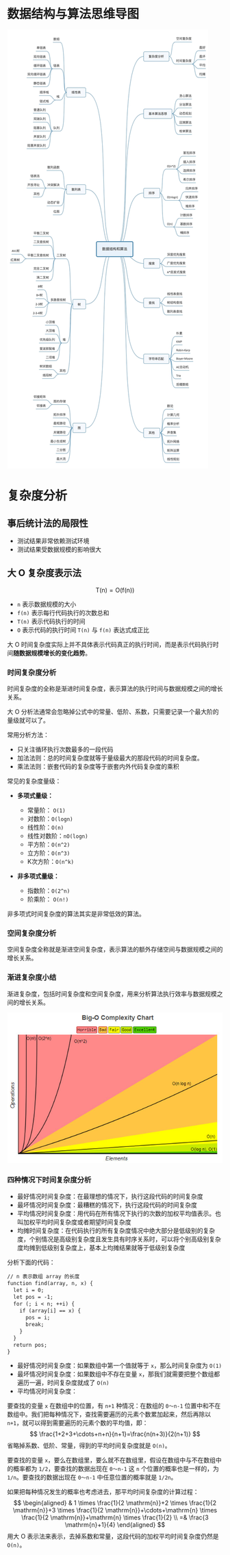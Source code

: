 # 数据结构与算法思维导图

![](./img/sketch.jpg)

# 复杂度分析

## 事后统计法的局限性

- 测试结果非常依赖测试环境
- 测试结果受数据规模的影响很大

## 大 O 复杂度表示法

$$
\mathrm{T}(\mathrm{n})=\mathrm{O}(\mathrm{f}(\mathrm{n}))
$$

- `n` 表示数据规模的大小
- `f(n)` 表示每行代码执行的次数总和
- `T(n)` 表示代码执行的时间
-  `O` 表示代码的执行时间 `T(n)`  与  `f(n)`  表达式成正比

大 O 时间复杂度实际上并不具体表示代码真正的执行时间，而是表示代码执行时间**随数据规模增长的变化趋势**。

### 时间复杂度分析

时间复杂度的全称是渐进时间复杂度，表示算法的执行时间与数据规模之间的增长关系。

大 O  分析法通常会忽略掉公式中的常量、低阶、系数，只需要记录一个最大阶的量级就可以了。

常用分析方法：

- 只关注循环执行次数最多的一段代码
- 加法法则：总的时间复杂度就等于量级最大的那段代码的时间复杂度。
- 乘法法则：嵌套代码的复杂度等于嵌套内外代码复杂度的乘积

常见的复杂度量级：

- **多项式量级：**
  - 常量阶： `O(1)`
  - 对数阶：`O(logn)`
  - 线性阶：`O(n)`
  - 线性对数阶：`nO(logn)`
  - 平方阶：`O(n^2)`
  - 立方阶：`O(n^3)`
  - K次方阶：`O(n^k)`

- **非多项式量级：**
  - 指数阶：`O(2^n)`
  - 阶乘阶： `O(n!)`

非多项式时间复杂度的算法其实是非常低效的算法。

### 空间复杂度分析

空间复杂度全称就是渐进空间复杂度，表示算法的额外存储空间与数据规模之间的增长关系。

### 渐进复杂度小结

渐进复杂度，包括时间复杂度和空间复杂度，用来分析算法执行效率与数据规模之间的增长关系。

![](./img/bigO.jpg)

### 四种情况下时间复杂度分析

- 最好情况时间复杂度：在最理想的情况下，执行这段代码的时间复杂度
- 最坏情况时间复杂度：最糟糕的情况下，执行这段代码的时间复杂度
- 平均情况时间复杂度：用代码在所有情况下执行的次数的加权平均值表示。也叫加权平均时间复杂度或者期望时间复杂度
- 均摊时间复杂度：在代码执行的所有复杂度情况中绝大部分是低级别的复杂度，个别情况是高级别复杂度且发生具有时序关系时，可以将个别高级别复杂度均摊到低级别复杂度上，基本上均摊结果就等于低级别复杂度

分析下面的代码：

```
// n 表示数组 array 的长度
function find(array, n, x) {
  let i = 0;
  let pos = -1;
  for (; i < n; ++i) {
    if (array[i] == x) {
      pos = i; 
      break;
    }
  }
  return pos;
}
```

- 最好情况时间复杂度：如果数组中第一个值就等于 `x`，那么时间复杂度为 `O(1)`
- 最坏情况时间复杂度：如果数组中不存在变量 `x`，那我们就需要把整个数组都遍历一遍，时间复杂度就成了 `O(n)`
- 平均情况时间复杂度：



要查找的变量 `x` 在数组中的位置，有 `n+1` 种情况：在数组的 `0～n-1` 位置中和不在数组中。我们把每种情况下，查找需要遍历的元素个数累加起来，然后再除以 `n+1`，就可以得到需要遍历的元素个数的平均值，即：
$$
\frac{1+2+3+\cdots+n+n}{n+1}=\frac{n(n+3)}{2(n+1)}
$$
省略掉系数、低阶、常量，得到的平均时间复杂度就是 `O(n)`。

要查找的变量 `x`，要么在数组里，要么就不在数组里，假设在数组中与不在数组中的概率都为 `1/2`，要查找的数据出现在 `0～n-1` 这 `n` 个位置的概率也是一样的，为 `1/n`。要查找的数据出现在 `0～n-1` 中任意位置的概率就是 `1/2n`。

如果把每种情况发生的概率也考虑进去，那平均时间复杂度的计算过程：
$$
\begin{aligned}
& 1 \times \frac{1}{2 \mathrm{n}}+2 \times \frac{1}{2 \mathrm{n}}+3 \times \frac{1}{2 \mathrm{n}}+\cdots+\mathrm{n} \times \frac{1}{2 \mathrm{n}}+\mathrm{n} \times \frac{1}{2} \\
=& \frac{3 \mathrm{n}+1}{4}
\end{aligned}
$$
用大 O 表示法来表示，去掉系数和常量，这段代码的加权平均时间复杂度仍然是 `O(n)`。















